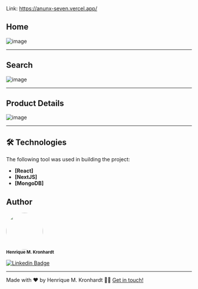 Link: https://anunx-seven.vercel.app/

## Home
![image](https://github.com/user-attachments/assets/a7603b94-0c61-408f-b9ff-ce63f7ec54fe)

<hr>

## Search
![image](https://github.com/user-attachments/assets/4cb02904-9865-4d8e-8805-c10c7be1d472)

<hr>

## Product Details
![image](https://github.com/user-attachments/assets/93be9ce0-f6cc-4977-b891-91c0a5135dd0)

<hr>

## 🛠 Technologies

The following tool was used in building the project:

- **[React]**
- **[NextJS]**
- **[MongoDB]**

## Author

 <img style="border-radius: 50%;" src="https://media-exp1.licdn.com/dms/image/C4E03AQHEAO7lZFv_DQ/profile-displayphoto-shrink_100_100/0/1628044108879?e=2147483647&v=beta&t=THXLaSYL1EF43H1OCCCJVn2m-Cz2HY535lqkyam17B8" width="100px;" alt=""/>
 <br />
 <sub><b>Henrique M. Kronhardt</b></sub></a>
 <br />

[![Linkedin Badge](https://img.shields.io/badge/-Henrique_Kronhardt-blue?style=flat-square&logo=Linkedin&logoColor=white&link=https://www.linkedin.com/in/henriquekronhardt/)](https://www.linkedin.com/in/henriquekronhardt/)

---

Made with ❤️ by Henrique M. Kronhardt 👋🏽 [Get in touch!](https://www.linkedin.com/in/henriquekronhardt/)
